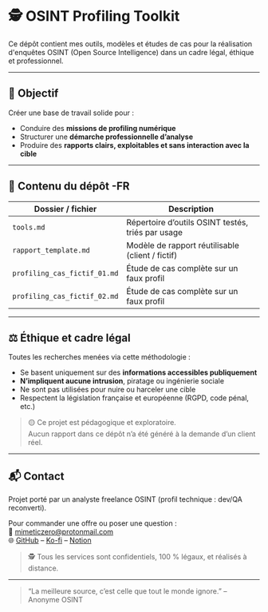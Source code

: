 # 🕵️ OSINT Profiling Toolkit

Ce dépôt contient mes outils, modèles et études de cas pour la réalisation d'enquêtes OSINT (Open Source Intelligence) dans un cadre légal, éthique et professionnel.

---

## 📌 Objectif

Créer une base de travail solide pour :
- Conduire des **missions de profiling numérique**
- Structurer une **démarche professionnelle d’analyse**
- Produire des **rapports clairs, exploitables et sans interaction avec la cible**

---

## 🧰 Contenu du dépôt -FR

| Dossier / fichier | Description |
|------------------|-------------|
| `tools.md` | Répertoire d’outils OSINT testés, triés par usage |
| `rapport_template.md` | Modèle de rapport réutilisable (client / fictif) |
| `profiling_cas_fictif_01.md` | Étude de cas complète sur un faux profil |
| `profiling_cas_fictif_02.md` | Étude de cas complète sur un faux profil |

---

## ⚖️ Éthique et cadre légal

Toutes les recherches menées via cette méthodologie :
- Se basent uniquement sur des **informations accessibles publiquement**
- **N’impliquent aucune intrusion**, piratage ou ingénierie sociale
- Ne sont pas utilisées pour nuire ou harceler une cible
- Respectent la législation française et européenne (RGPD, code pénal, etc.)

> 🟡 Ce projet est pédagogique et exploratoire.  
> Aucun rapport dans ce dépôt n’a été généré à la demande d’un client réel.

---

## 📬 Contact

Projet porté par un analyste freelance OSINT (profil technique : dev/QA reconverti).

Pour commander une offre ou poser une question :  
📮 mimeticzero@protonmail.com  
🌐 [GitHub](https://github.com/mimeticZero) – [Ko-fi](https://ko-fi.com/mimeticzero) – [Notion](#)

> 🕵️ Tous les services sont confidentiels, 100 % légaux, et réalisés à distance.
---

> “La meilleure source, c’est celle que tout le monde ignore.” – Anonyme OSINT
